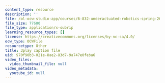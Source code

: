 ```yaml
---
content_type: resource
description: ''
file: /ol-ocw-studio-app/courses/6-832-underactuated-robotics-spring-2009/970f90b3021e8ae283d79a747e0feba6_Gho0bmTsnA4.srt
file_size: 77600
file_type: application/x-subrip
learning_resource_types: []
license: https://creativecommons.org/licenses/by-nc-sa/4.0/
ocw_type: OCWFile
resourcetype: Other
title: 3play caption file
uid: 970f90b3-021e-8ae2-83d7-9a747e0feba6
video_files:
  video_thumbnail_file: null
video_metadata:
  youtube_id: null
---
```

